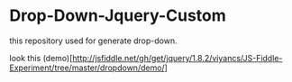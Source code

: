 Drop-Down-Jquery-Custom
=======================

this repository used for generate drop-down.

look this (demo)[http://jsfiddle.net/gh/get/jquery/1.8.2/viyancs/JS-Fiddle-Experiment/tree/master/dropdown/demo/]